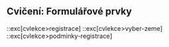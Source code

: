 ## Cvičení: Formulářové prvky

::exc[cvlekce>registrace]
::exc[cvlekce>vyber-zeme]
::exc[cvlekce>podminky-registrace]
